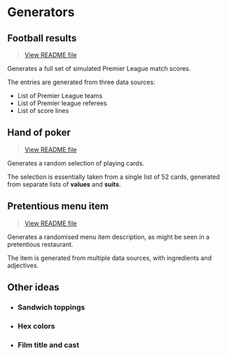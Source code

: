 # Generators

## Football results
>[View README file](./football-results/README.md)

Generates a full set of simulated Premier League match scores.

The entries are generated from three data sources:
- List of Premier League teams
- List of Premier league referees
- List of score lines


## Hand of poker
>[View README file](./poker-hand/README.md)

Generates a random selection of playing cards.

The selection is essentially taken from a single list of 52 cards, generated from separate lists of **values** and **suits**.


## Pretentious menu item
>[View README file](./pretentious-menu/README.md)

Generates a randomised menu item description, as might be seen in a pretentious restaurant.

The item is generated from multiple data sources, with ingredients and adjectives.


## Other ideas

- ### Sandwich toppings
- ### Hex colors
- ### Film title and cast